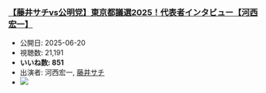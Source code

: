 ### [【藤井サチvs公明党】東京都議選2025！代表者インタビュー【河西宏一】](https://www.youtube.com/watch?v=x7g8nXASRGk)
-   公開日: 2025-06-20
-   視聴数: 21,191
-   **いいね数: 851**
-   出演者: 河西宏一, [藤井サチ](/rehacq_fan/people/藤井サチ "wikilink")
- [![](https://img.youtube.com/vi/x7g8nXASRGk/hqdefault.jpg)](https://www.youtube.com/watch?v=x7g8nXASRGk)
